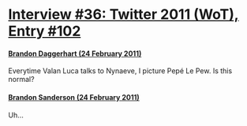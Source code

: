 # [Interview #36: Twitter 2011 (WoT), Entry #102](https://www.theoryland.com/intvmain.php?i=36#102)

#### [Brandon Daggerhart (24 February 2011)](http://twitter.com/TankSpill/status/40891810712653824)

Everytime Valan Luca talks to Nynaeve, I picture Pepé Le Pew. Is this normal?

#### [Brandon Sanderson (24 February 2011)](http://twitter.com/BrandSanderson/status/41249795528077312)

Uh...

